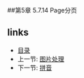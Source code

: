 
##第5章 5.7.14 Page分页


## links
  * [目录](<preface.md>)
  * 上一节: [图片处理](<05.7.13.md>)
  * 下一节: [拼音](<05.7.15.md>)
